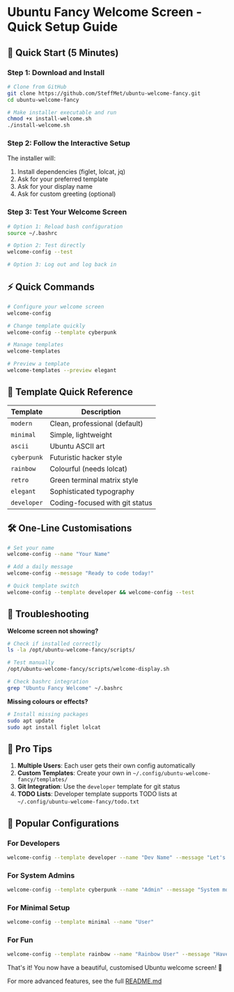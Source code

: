 # Ubuntu Fancy Welcome Screen - Quick Setup Guide

## 🚀 Quick Start (5 Minutes)

### Step 1: Download and Install
```bash
# Clone from GitHub
git clone https://github.com/SteffMet/ubuntu-welcome-fancy.git
cd ubuntu-welcome-fancy

# Make installer executable and run
chmod +x install-welcome.sh
./install-welcome.sh
```

### Step 2: Follow the Interactive Setup
The installer will:
1. Install dependencies (figlet, lolcat, jq)
2. Ask for your preferred template
3. Ask for your display name
4. Ask for custom greeting (optional)

### Step 3: Test Your Welcome Screen
```bash
# Option 1: Reload bash configuration
source ~/.bashrc

# Option 2: Test directly
welcome-config --test

# Option 3: Log out and log back in
```

## ⚡ Quick Commands

```bash
# Configure your welcome screen
welcome-config

# Change template quickly
welcome-config --template cyberpunk

# Manage templates
welcome-templates

# Preview a template
welcome-templates --preview elegant
```

## 🎨 Template Quick Reference

| Template   | Description |
|------------|-------------|
| `modern`   | Clean, professional (default) |
| `minimal`  | Simple, lightweight |
| `ascii`    | Ubuntu ASCII art |
| `cyberpunk`| Futuristic hacker style |
| `rainbow`  | Colourful (needs lolcat) |
| `retro`    | Green terminal matrix style |
| `elegant`  | Sophisticated typography |
| `developer`| Coding-focused with git status |

## 🛠️ One-Line Customisations

```bash
# Set your name
welcome-config --name "Your Name"

# Add a daily message
welcome-config --message "Ready to code today!"

# Quick template switch
welcome-config --template developer && welcome-config --test
```

## 🔧 Troubleshooting

**Welcome screen not showing?**
```bash
# Check if installed correctly
ls -la /opt/ubuntu-welcome-fancy/scripts/

# Test manually
/opt/ubuntu-welcome-fancy/scripts/welcome-display.sh

# Check bashrc integration
grep "Ubuntu Fancy Welcome" ~/.bashrc
```

**Missing colours or effects?**
```bash
# Install missing packages
sudo apt update
sudo apt install figlet lolcat
```

## 📱 Pro Tips

1. **Multiple Users**: Each user gets their own config automatically
2. **Custom Templates**: Create your own in `~/.config/ubuntu-welcome-fancy/templates/`
3. **Git Integration**: Use the `developer` template for git status
4. **TODO Lists**: Developer template supports TODO lists at `~/.config/ubuntu-welcome-fancy/todo.txt`

## 🎯 Popular Configurations

### For Developers
```bash
welcome-config --template developer --name "Dev Name" --message "Let's build something amazing!"
```

### For System Admins
```bash
welcome-config --template cyberpunk --name "Admin" --message "System monitoring active"
```

### For Minimal Setup
```bash
welcome-config --template minimal --name "User"
```

### For Fun
```bash
welcome-config --template rainbow --name "Rainbow User" --message "Have a colourful day!"
```

That's it! You now have a beautiful, customised Ubuntu welcome screen! 🎉

For more advanced features, see the full [README.md](README.md)
